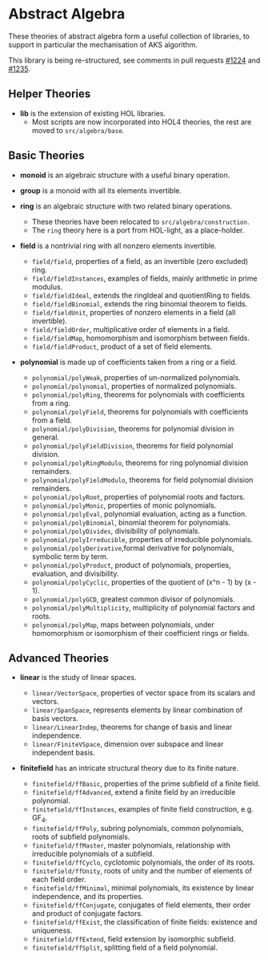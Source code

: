 
# Abstract Algebra

These theories of abstract algebra form a useful collection of libraries,
to support in particular the mechanisation of AKS algorithm.

This library is being re-structured,
see comments in pull requests [#1224](https://github.com/HOL-Theorem-Prover/HOL/pull/1224) and  [#1235](https://github.com/HOL-Theorem-Prover/HOL/pull/1235).

## Helper Theories
* __lib__ is the extension of existing HOL libraries.
    * Most scripts are now incorporated into HOL4 theories, the rest are moved to `src/algebra/base`.

## Basic Theories
* __monoid__ is an algebraic structure with a useful binary operation.
* __group__ is a monoid with all its elements invertible.
* __ring__ is an algebraic structure with two related binary operations.
    * These theories have been relocated to `src/algebra/construction`.
    * The `ring` theory here is a port from HOL-light, as a place-holder.

* __field__ is a nontrivial ring with all nonzero elements invertible.
    * `field/field`, properties of a field, as an invertible (zero excluded) ring.
    * `field/fieldInstances`, examples of fields, mainly arithmetic in prime modulus.
    * `field/fieldIdeal`, extends the ringIdeal and quotientRing to fields.
    * `field/fieldBinomial`, extends the ring binomial theorem to fields.
    * `field/fieldUnit`, properties of nonzero elements in a field (all invertible).
    * `field/fieldOrder`, multiplicative order of elements in a field.
    * `field/fieldMap`, homomorphism and isomorphism between fields.
    * `field/fieldProduct`, product of a set of field elements.

* __polynomial__ is made up of coefficients taken from a ring or a field.
    * `polynomial/polyWeak`, properties of un-normalized polynomials.
    * `polynomial/polynomial`, properties of normalized polynomials.
    * `polynomial/polyRing`, theorems for polynomials with coefficients from a ring.
    * `polynomial/polyField`, theorems for polynomials with coefficients from a field.
    * `polynomial/polyDivision`, theorems for polynomial division in general.
    * `polynomial/polyFieldDivision`, theorems for field polynomial division.
    * `polynomial/polyRingModulo`, theorems for ring polynomial division remainders.
    * `polynomial/polyFieldModulo`, theorems for field polynomial division remainders.
    * `polynomial/polyRoot`, properties of polynomial roots and factors.
    * `polynomial/polyMonic`, properties of monic polynomials.
    * `polynomial/polyEval`, polynomial evaluation, acting as a function.
    * `polynomial/polyBinomial`, binomial theorem for polynomials.
    * `polynomial/polyDivides`, divisibility of polynomials.
    * `polynomial/polyIrreducible`, properties of irreducible polynomials.
    * `polynomial/polyDerivative`,formal derivative for polynomials, symbolic term by term.
    * `polynomial/polyProduct`, product of polynomials, properties, evaluation, and divisibility.
    * `polynomial/polyCyclic`, properties of the quotient of (x^n - 1) by (x - 1).
    * `polynomial/polyGCD`, greatest common divisor of polynomials.
    * `polynomial/polyMultiplicity`, multiplicity of polynomial factors and roots.
    * `polynomial/polyMap`, maps between polynomials, under homomorphism or isomorphism of their coefficient rings or fields.

## Advanced Theories
* __linear__ is the study of linear spaces.
    * `linear/VectorSpace`, properties of vector space from its scalars and vectors.
    * `linear/SpanSpace`, represents elements by linear combination of basis vectors.
    * `linear/LinearIndep`, theorems for change of basis and linear independence.
    * `linear/FiniteVSpace`, dimension over subspace and linear independent basis.

* __finitefield__ has an intricate structural theory due to its finite nature.
    * `finitefield/ffBasic`, properties of the prime subfield of a finite field.
    * `finitefield/ffAdvanced`, extend a finite field by an irreducible polynomial.
    * `finitefield/ffInstances`, examples of finite field construction, e.g. GF<sub>4</sub>.
    * `finitefield/ffPoly`, subring polynomials, common polynomials, roots of subfield polynomials.
    * `finitefield/ffMaster`, master polynomials, relationship with irreducible polynomials of a subfield.
    * `finitefield/ffCyclo`, cyclotomic polynomials, the order of its roots.
    * `finitefield/ffUnity`, roots of unity and the number of elements of each field order.
    * `finitefield/ffMinimal`, minimal polynomials, its existence by linear independence, and its properties.
    * `finitefield/ffConjugate`, conjugates of field elements, their order and product of conjugate factors.
    * `finitefield/ffExist`, the classification of finite fields: existence and uniqueness.
    * `finitefield/ffExtend`, field extension by isomorphic subfield.
    * `finitefield/ffSplit`, splitting field of a field polynomial.
